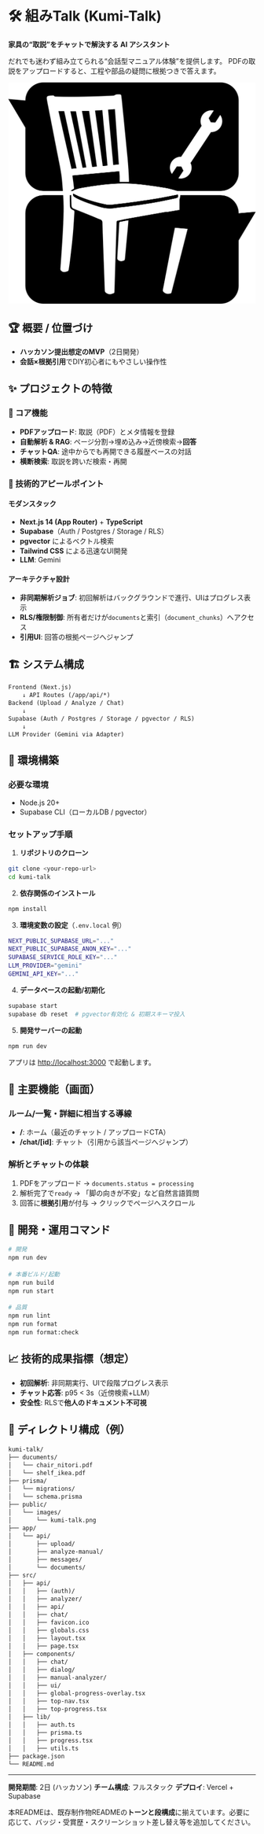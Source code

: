 # 🛠️ 組みTalk (Kumi-Talk)

**家具の“取説”をチャットで解決する AI アシスタント**

だれでも迷わず組み立てられる“会話型マニュアル体験”を提供します。
PDFの取説をアップロードすると、工程や部品の疑問に根拠つきで答えます。

![Kumi-Talk](public/images/KumiTalk.png)

## 🏆 概要 / 位置づけ

* **ハッカソン提出想定のMVP**（2日開発）
* **会話×根拠引用**でDIY初心者にもやさしい操作性

## ✨ プロジェクトの特徴

### 💬 コア機能

* **PDFアップロード**: 取説（PDF）とメタ情報を登録
* **自動解析 & RAG**: ページ分割→埋め込み→近傍検索→**回答**
* **チャットQA**: 途中からでも再開できる履歴ベースの対話
* **横断検索**: 取説を跨いだ検索・再開

### 🔧 技術的アピールポイント

#### モダンスタック

* **Next.js 14 (App Router)** + **TypeScript**
* **Supabase**（Auth / Postgres / Storage / RLS）
* **pgvector** によるベクトル検索
* **Tailwind CSS** による迅速なUI開発
* **LLM**: Gemini

#### アーキテクチャ設計

* **非同期解析ジョブ**: 初回解析はバックグラウンドで進行、UIはプログレス表示
* **RLS/権限制御**: 所有者だけが`documents`と索引（`document_chunks`）へアクセス
* **引用UI**: 回答の根拠ページへジャンプ

## 🏗️ システム構成

```
Frontend (Next.js)
    ↓ API Routes (/app/api/*)
Backend (Upload / Analyze / Chat)
    ↓
Supabase (Auth / Postgres / Storage / pgvector / RLS)
    ↓
LLM Provider (Gemini via Adapter)
```

## 🚀 環境構築

### 必要な環境

* Node.js 20+
* Supabase CLI（ローカルDB / pgvector）

### セットアップ手順

1. **リポジトリのクローン**

```bash
git clone <your-repo-url>
cd kumi-talk
```

2. **依存関係のインストール**

```bash
npm install
```

3. **環境変数の設定**（`.env.local` 例）

```bash
NEXT_PUBLIC_SUPABASE_URL="..."
NEXT_PUBLIC_SUPABASE_ANON_KEY="..."
SUPABASE_SERVICE_ROLE_KEY="..."
LLM_PROVIDER="gemini"
GEMINI_API_KEY="..."
```

4. **データベースの起動/初期化**

```bash
supabase start
supabase db reset  # pgvector有効化 & 初期スキーマ投入
```

5. **開発サーバーの起動**

```bash
npm run dev
```

アプリは [http://localhost:3000](http://localhost:3000) で起動します。

## 🎯 主要機能（画面）

### ルーム/一覧・詳細に相当する導線

* **/**: ホーム（最近のチャット / アップロードCTA）
* **/chat/[id]**: チャット（引用から該当ページへジャンプ）

### 解析とチャットの体験

1. PDFをアップロード → `documents.status = processing`
2. 解析完了で`ready` → 「脚の向きが不安」など自然言語質問
3. 回答に**根拠引用**が付与 → クリックでページへスクロール

## 🔧 開発・運用コマンド

```bash
# 開発
npm run dev

# 本番ビルド/起動
npm run build
npm run start

# 品質
npm run lint
npm run format
npm run format:check
```

## 📈 技術的成果指標（想定）

* **初回解析**: 非同期実行、UIで段階プログレス表示
* **チャット応答**: p95 < 3s（近傍検索+LLM）
* **安全性**: RLSで**他人のドキュメント不可視**

## 📁 ディレクトリ構成（例）

```
kumi-talk/
├── ducuments/
│   └── chair_nitori.pdf
│   └── shelf_ikea.pdf
├── prisma/
│   └── migrations/
│   └── schema.prisma
├── public/
│   └── images/
│       └── kumi-talk.png
├── app/
│   └── api/
│       ├── upload/
│       ├── analyze-manual/
│       ├── messages/
│       └── documents/
├── src/
│   ├── api/
│   │   ├── (auth)/
│   │   ├── analyzer/
│   │   ├── api/
│   │   ├── chat/
│   │   ├── favicon.ico
│   │   ├── globals.css
│   │   ├── layout.tsx
│   │   ├── page.tsx
│   ├── components/
│   │   ├── chat/
│   │   ├── dialog/
│   │   ├── manual-analyzer/
│   │   ├── ui/
│   │   ├── global-progress-overlay.tsx
│   │   ├── top-nav.tsx
│   │   ├── top-progress.tsx
│   ├── lib/
│   │   ├── auth.ts
│   │   ├── prisma.ts
│   │   ├── progress.tsx
│   │   ├── utils.ts
├── package.json
└── README.md
```
---

**開発期間**: 2日 (ハッカソン)
**チーム構成**: フルスタック
**デプロイ**: Vercel + Supabase

本READMEは、既存制作物READMEの**トーンと段構成**に揃えています。必要に応じて、バッジ・受賞歴・スクリーンショット差し替え等を追加してください。
